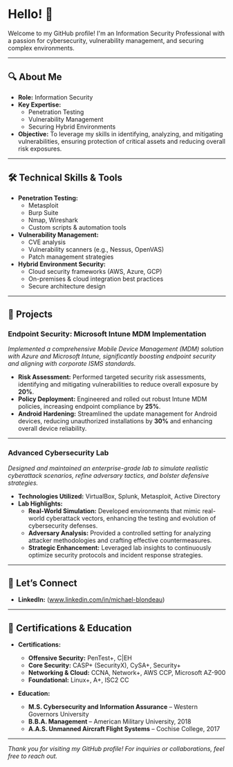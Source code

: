 # Hello! 👋

Welcome to my GitHub profile! I'm an Information Security Professional with a passion for cybersecurity, vulnerability management, and securing complex environments.

---

## 🔍 About Me

- **Role:** Information Security
- **Key Expertise:** 
  - Penetration Testing
  - Vulnerability Management
  - Securing Hybrid Environments
- **Objective:** To leverage my skills in identifying, analyzing, and mitigating vulnerabilities, ensuring protection of critical assets and reducing overall risk exposures.

---

## 🛠️ Technical Skills & Tools

- **Penetration Testing:** 
  - Metasploit
  - Burp Suite
  - Nmap, Wireshark
  - Custom scripts & automation tools
- **Vulnerability Management:**
  - CVE analysis
  - Vulnerability scanners (e.g., Nessus, OpenVAS)
  - Patch management strategies
- **Hybrid Environment Security:**
  - Cloud security frameworks (AWS, Azure, GCP)
  - On-premises & cloud integration best practices
  - Secure architecture design

---

## 🚀 Projects

### Endpoint Security: Microsoft Intune MDM Implementation
*Implemented a comprehensive Mobile Device Management (MDM) solution with Azure and Microsoft Intune, significantly boosting endpoint security and aligning with corporate ISMS standards.*

- **Risk Assessment:** Performed targeted security risk assessments, identifying and mitigating vulnerabilities to reduce overall exposure by **20%**.
- **Policy Deployment:** Engineered and rolled out robust Intune MDM policies, increasing endpoint compliance by **25%**.
- **Android Hardening:** Streamlined the update management for Android devices, reducing unauthorized installations by **30%** and enhancing overall device reliability.

---

### Advanced Cybersecurity Lab
*Designed and maintained an enterprise-grade lab to simulate realistic cyberattack scenarios, refine adversary tactics, and bolster defensive strategies.*

- **Technologies Utilized:** VirtualBox, Splunk, Metasploit, Active Directory
- **Lab Highlights:**
  - **Real-World Simulation:** Developed environments that mimic real-world cyberattack vectors, enhancing the testing and evolution of cybersecurity defenses.
  - **Adversary Analysis:** Provided a controlled setting for analyzing attacker methodologies and crafting effective countermeasures.
  - **Strategic Enhancement:** Leveraged lab insights to continuously optimize security protocols and incident response strategies.

---

## 🤝 Let’s Connect

- **LinkedIn:** (www.linkedin.com/in/michael-blondeau)

---

## 📄 Certifications & Education

- **Certifications:**
  - **Offensive Security:** PenTest+, C|EH
  - **Core Security:** CASP+ (SecurityX), CySA+, Security+
  - **Networking & Cloud:** CCNA, Network+, AWS CCP, Microsoft AZ-900
  - **Foundational:** Linux+, A+, ISC2 CC

- **Education:**
  - **M.S. Cybersecurity and Information Assurance** – Western Governors University  
  - **B.B.A. Management** – American Military University, 2018
  - **A.A.S. Unmanned Aircraft Flight Systems** – Cochise College, 2017

---

*Thank you for visiting my GitHub profile! For inquiries or collaborations, feel free to reach out.*

